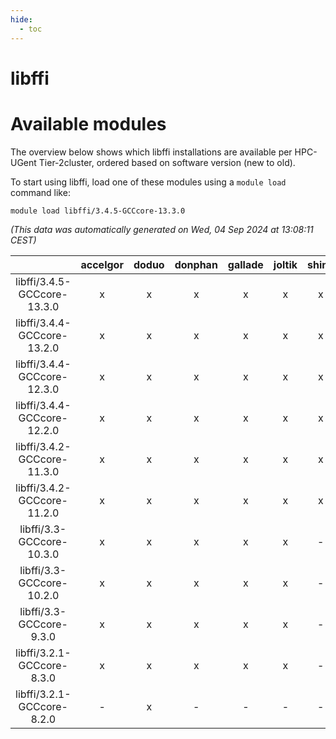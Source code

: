 ```yaml
---
hide:
  - toc
---
```


libffi
======

# Available modules


The overview below shows which libffi installations are available per HPC-UGent Tier-2cluster, ordered based on software version (new to old).

To start using libffi, load one of these modules using a `module load` command like:

```shell
module load libffi/3.4.5-GCCcore-13.3.0
```

*(This data was automatically generated on Wed, 04 Sep 2024 at 13:08:11 CEST)*  

| |accelgor|doduo|donphan|gallade|joltik|shinx|skitty|
| :---: | :---: | :---: | :---: | :---: | :---: | :---: | :---: |
|libffi/3.4.5-GCCcore-13.3.0|x|x|x|x|x|x|x|
|libffi/3.4.4-GCCcore-13.2.0|x|x|x|x|x|x|x|
|libffi/3.4.4-GCCcore-12.3.0|x|x|x|x|x|x|x|
|libffi/3.4.4-GCCcore-12.2.0|x|x|x|x|x|x|x|
|libffi/3.4.2-GCCcore-11.3.0|x|x|x|x|x|x|x|
|libffi/3.4.2-GCCcore-11.2.0|x|x|x|x|x|x|x|
|libffi/3.3-GCCcore-10.3.0|x|x|x|x|x|-|x|
|libffi/3.3-GCCcore-10.2.0|x|x|x|x|x|-|x|
|libffi/3.3-GCCcore-9.3.0|x|x|x|x|x|-|x|
|libffi/3.2.1-GCCcore-8.3.0|x|x|x|x|x|-|x|
|libffi/3.2.1-GCCcore-8.2.0|-|x|-|-|-|-|-|
